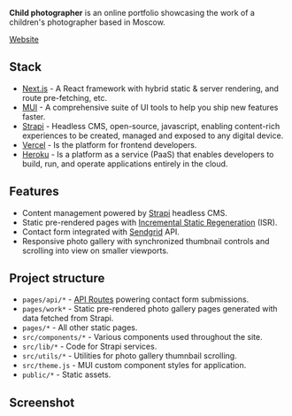 **Child photographer** is an online portfolio showcasing the work of a children's photographer based in Moscow.

[Website](https://childrens-photographer.vercel.app/)

## Stack

- [Next.js](https://nextjs.org) - A React framework with hybrid static & server rendering, and route pre-fetching, etc.
- [MUI](https://mui.com) - A comprehensive suite of UI tools to help you ship new features faster.
- [Strapi](https://strapi.com) - Headless CMS, open-source, javascript, enabling content-rich experiences to be created, managed and exposed to any digital device.
- [Vercel](https://vercel.com) - Is the platform for frontend developers.
- [Heroku](https://heroku.com) - Is a platform as a service (PaaS) that enables developers to build, run, and operate applications entirely in the cloud. 

## Features

- Content management powered by [Strapi](https://strapi.io) headless CMS.
- Static pre-rendered pages with [Incremental Static Regeneration](https://vercel.com/docs/concepts/next.js/incremental-static-regeneration) (ISR).
- Contact form integrated with [Sendgrid](https://sendgrid.com) API.
- Responsive photo gallery with synchronized thumbnail controls and scrolling into view on smaller viewports.

## Project structure

- `pages/api/*` - [API Routes](https://nextjs.org/blog/next-9#api-routes) powering contact form submissions.
- `pages/work*` - Static pre-rendered photo gallery pages generated with data fetched from Strapi.
- `pages/*` - All other static pages.
- `src/components/*` - Various components used throughout the site.
- `src/lib/*` - Code for Strapi services.
- `src/utils/*` - Utilities for photo gallery thumnbail scrolling.
- `src/theme.js` - MUI custom component styles for application.
- `public/*` - Static assets.

## Screenshot
